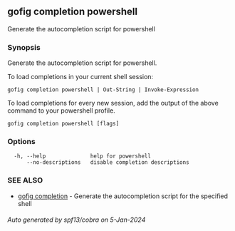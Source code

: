 ## gofig completion powershell

Generate the autocompletion script for powershell

### Synopsis

Generate the autocompletion script for powershell.

To load completions in your current shell session:

	gofig completion powershell | Out-String | Invoke-Expression

To load completions for every new session, add the output of the above command
to your powershell profile.


```
gofig completion powershell [flags]
```

### Options

```
  -h, --help              help for powershell
      --no-descriptions   disable completion descriptions
```

### SEE ALSO

* [gofig completion](gofig_completion.md)	 - Generate the autocompletion script for the specified shell

###### Auto generated by spf13/cobra on 5-Jan-2024
